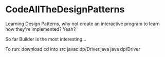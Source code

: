CodeAllTheDesignPatterns
========================

Learning Design Patterns, why not create an interactive program to learn how they're implemented? Yeah?

So far Builder is the most interesting...

To run: 
download
cd into src
javac dp/Driver.java
java dp/Driver
